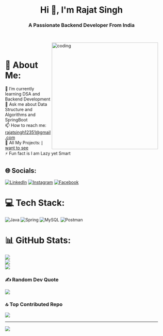 <h1 align="center">Hi 👋, I'm Rajat Singh</h1>
<h3 align="center">A Passionate Backend Developer From India</h3><br>

<img align="right" alt="coding" width="350" src="https://cdn.dribbble.com/users/1292677/screenshots/6139167/avento.gif"><br>

# 💫 About Me:
🌱 I’m currently learning DSA and Backend Development<br>💬 Ask me about Data Structure and Algorithms and SpringBoot<br>📫 How to reach me: rajatsingh12351@gmail.com<br>🔭 All My Projects: [I want to see](https://github.com/raja12351?tab=repositories)<br>⚡ Fun fact is I am Lazy yet Smart


## 🌐 Socials:
[![LinkedIn](https://img.shields.io/badge/LinkedIn-%230077B5.svg?logo=linkedin&logoColor=white)](https://www.linkedin.com/in/rajat-singh-037290170/) [![Instagram](https://img.shields.io/badge/Instagram-%23E4405F.svg?logo=Instagram&logoColor=white)](https://instagram.com/r_a_j_a_j_i)
[![Facebook](https://img.shields.io/badge/Facebook-%231877F2.svg?logo=Facebook&logoColor=white)](https://facebook.com/https://www.facebook.com/profile.php?id=100008203306603)   

# 💻 Tech Stack:
![Java](https://img.shields.io/badge/java-%23ED8B00.svg?style=flat&logo=java&logoColor=white) ![Spring](https://img.shields.io/badge/spring-%236DB33F.svg?style=flat&logo=spring&logoColor=white) ![MySQL](https://img.shields.io/badge/mysql-%2300f.svg?style=flat&logo=mysql&logoColor=white) ![Postman](https://img.shields.io/badge/Postman-FF6C37?style=flat&logo=postman&logoColor=white)
# 📊 GitHub Stats:
![](https://github-readme-stats.vercel.app/api?username=raja12351&theme=radical&hide_border=true&include_all_commits=true&count_private=true)<br/>
![](https://github-readme-streak-stats.herokuapp.com/?user=raja12351&theme=radical&hide_border=true)<br/>
![](https://github-readme-stats.vercel.app/api/top-langs/?username=raja12351&theme=radical&hide_border=true&include_all_commits=true&count_private=true&layout=compact)

### ✍️ Random Dev Quote
![](https://quotes-github-readme.vercel.app/api?type=horizontal&theme=radical)

### 🔝 Top Contributed Repo
![](https://github-contributor-stats.vercel.app/api?username=raja12351&limit=5&theme=radical&combine_all_yearly_contributions=true)

---
[![](https://visitcount.itsvg.in/api?id=raja12351&icon=0&color=10)](https://visitcount.itsvg.in)

<!-- Proudly created with GPRM ( https://gprm.itsvg.in ) -->
